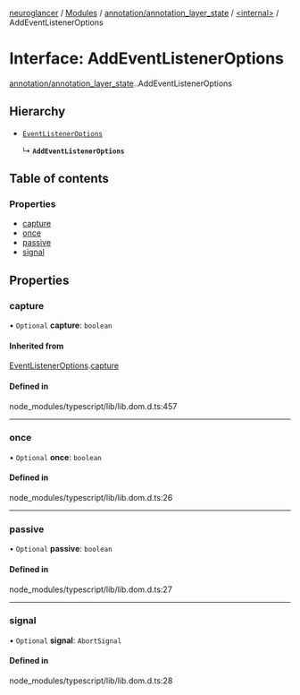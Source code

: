 [neuroglancer](../README.md) / [Modules](../modules.md) / [annotation/annotation\_layer\_state](../modules/annotation_annotation_layer_state.md) / [<internal\>](../modules/annotation_annotation_layer_state._internal_.md) / AddEventListenerOptions

# Interface: AddEventListenerOptions

[annotation/annotation_layer_state](../modules/annotation_annotation_layer_state.md).[<internal>](../modules/annotation_annotation_layer_state._internal_.md).AddEventListenerOptions

## Hierarchy

- [`EventListenerOptions`](annotation_annotation_layer_state._internal_.EventListenerOptions.md)

  ↳ **`AddEventListenerOptions`**

## Table of contents

### Properties

- [capture](annotation_annotation_layer_state._internal_.AddEventListenerOptions.md#capture)
- [once](annotation_annotation_layer_state._internal_.AddEventListenerOptions.md#once)
- [passive](annotation_annotation_layer_state._internal_.AddEventListenerOptions.md#passive)
- [signal](annotation_annotation_layer_state._internal_.AddEventListenerOptions.md#signal)

## Properties

### capture

• `Optional` **capture**: `boolean`

#### Inherited from

[EventListenerOptions](annotation_annotation_layer_state._internal_.EventListenerOptions.md).[capture](annotation_annotation_layer_state._internal_.EventListenerOptions.md#capture)

#### Defined in

node_modules/typescript/lib/lib.dom.d.ts:457

___

### once

• `Optional` **once**: `boolean`

#### Defined in

node_modules/typescript/lib/lib.dom.d.ts:26

___

### passive

• `Optional` **passive**: `boolean`

#### Defined in

node_modules/typescript/lib/lib.dom.d.ts:27

___

### signal

• `Optional` **signal**: `AbortSignal`

#### Defined in

node_modules/typescript/lib/lib.dom.d.ts:28
